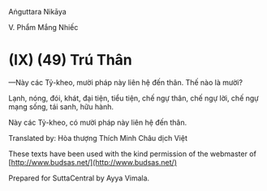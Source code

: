 Aṅguttara Nikāya

V. Phẩm Mắng Nhiếc

# (IX) (49) Trú Thân

—Này các Tỷ-kheo, mười pháp này liên hệ đến thân. Thế nào là mười?

Lạnh, nóng, đói, khát, đại tiện, tiểu tiện, chế ngự thân, chế ngự lời, chế ngự mạng sống, tái sanh, hữu hành.

Này các Tỷ-kheo, có mười pháp này liên hệ đến thân.

Translated by: Hòa thượng Thích Minh Châu dịch Việt

These texts have been used with the kind permission of the webmaster of [http://www.budsas.net/](http://www.budsas.net/)

Prepared for SuttaCentral by Ayya Vimala.